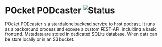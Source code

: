POcket PODcaster
![Status](https://img.shields.io/badge/status-alpha-red)
================

POcket PODcaster is a standalone backend service to host podcast.
It runs as a background process and expose a custom REST-API, inclulding a basic frontend.
Metadata are stored in dedicated SQLite database. When data can be store locally or in an S3 bucket.
